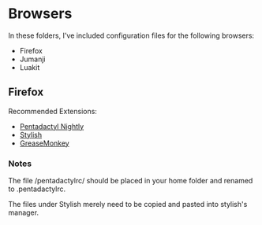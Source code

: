 # Browsers
In these folders, I've included configuration files for the following browsers:
 * Firefox
 * Jumanji
 * Luakit

## Firefox
Recommended Extensions:
 * [Pentadactyl Nightly](http://dactyl.sourceforge.net/nightlies)
 * [Stylish](https://addons.mozilla.org/en-US/firefox/addon/stylish/)
 * [GreaseMonkey](https://addons.mozilla.org/en-US/firefox/addon/greasemonkey/)

### Notes
The file /pentadactylrc/ should be placed in your home folder and renamed to .pentadactylrc.

The files under Stylish merely need to be copied and pasted into stylish's manager.
